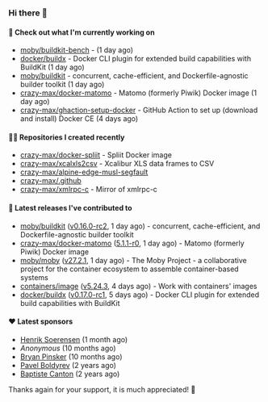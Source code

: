 ### Hi there 👋

#### 👷 Check out what I'm currently working on

- [moby/buildkit-bench](https://github.com/moby/buildkit-bench) -  (1 day ago)
- [docker/buildx](https://github.com/docker/buildx) - Docker CLI plugin for extended build capabilities with BuildKit (1 day ago)
- [moby/buildkit](https://github.com/moby/buildkit) - concurrent, cache-efficient, and Dockerfile-agnostic builder toolkit (1 day ago)
- [crazy-max/docker-matomo](https://github.com/crazy-max/docker-matomo) - Matomo (formerly Piwik) Docker image (1 day ago)
- [crazy-max/ghaction-setup-docker](https://github.com/crazy-max/ghaction-setup-docker) - GitHub Action to set up (download and install) Docker CE (4 days ago)

#### 👨‍💻 Repositories I created recently

- [crazy-max/docker-spliit](https://github.com/crazy-max/docker-spliit) - Spliit Docker image
- [crazy-max/xcalxls2csv](https://github.com/crazy-max/xcalxls2csv) - Xcalibur XLS data frames to CSV
- [crazy-max/alpine-edge-musl-segfault](https://github.com/crazy-max/alpine-edge-musl-segfault)
- [crazy-max/.github](https://github.com/crazy-max/.github)
- [crazy-max/xmlrpc-c](https://github.com/crazy-max/xmlrpc-c) - Mirror of xmlrpc-c

#### 🚀 Latest releases I've contributed to

- [moby/buildkit](https://github.com/moby/buildkit) ([v0.16.0-rc2](https://github.com/moby/buildkit/releases/tag/v0.16.0-rc2), 1 day ago) - concurrent, cache-efficient, and Dockerfile-agnostic builder toolkit
- [crazy-max/docker-matomo](https://github.com/crazy-max/docker-matomo) ([5.1.1-r0](https://github.com/crazy-max/docker-matomo/releases/tag/5.1.1-r0), 1 day ago) - Matomo (formerly Piwik) Docker image
- [moby/moby](https://github.com/moby/moby) ([v27.2.1](https://github.com/moby/moby/releases/tag/v27.2.1), 1 day ago) - The Moby Project - a collaborative project for the container ecosystem to assemble container-based systems
- [containers/image](https://github.com/containers/image) ([v5.24.3](https://github.com/containers/image/releases/tag/v5.24.3), 4 days ago) - Work with containers&#39; images
- [docker/buildx](https://github.com/docker/buildx) ([v0.17.0-rc1](https://github.com/docker/buildx/releases/tag/v0.17.0-rc1), 5 days ago) - Docker CLI plugin for extended build capabilities with BuildKit

#### ❤️ Latest sponsors
- [Henrik Soerensen](https://github.com/hsoerensen) (1 month ago)
- _Anonymous_ (10 months ago)
- [Bryan Pinsker](https://github.com/BryanPinsker) (10 months ago)
- [Pavel Boldyrev](https://github.com/bpg) (2 years ago)
- [Baptiste Canton](https://github.com/batmac) (2 years ago)

Thanks again for your support, it is much appreciated! 🙏
